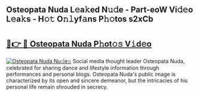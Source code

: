 ## Osteopata Nuda L𝚎a𝚔ed N𝚞𝚍e - Part-eoW Vi𝚍𝚎o L𝚎a𝚔s - H𝚘𝚝 O𝚗𝚕yf𝚊ns P𝚑𝚘tos s2xCb

# <h2><a href="http://kf572w.oniu.top/?m=Osteopata+Nuda">🔗👉 🔴 Osteopata Nuda P𝚑ot𝚘𝚜 V𝚒d𝚎o</a></h2>

[![Osteopata Nuda Nu𝚍e𝚜](https://i.imgur.com/0qMVB7G.gif)](http://kf572w.oniu.top/?m=Osteopata+Nuda)
Social media thought leader Osteopata Nuda, celebrated for sharing dance and lifestyle information through performances and personal blogs. Osteopata Nuda's public image is characterized by its open and sincere demeanor, but the intricacies of his personal life remain shrouded in secrecy.  
